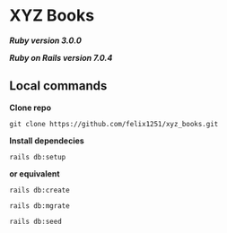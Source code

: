 # XYZ Books

***Ruby version 3.0.0***

***Ruby on Rails version 7.0.4***

## **Local commands**

**Clone repo**
```
git clone https://github.com/felix1251/xyz_books.git
```
**Install dependecies**
```
rails db:setup
```
**or equivalent**
```
rails db:create
```
```
rails db:mgrate
```
```
rails db:seed
```
